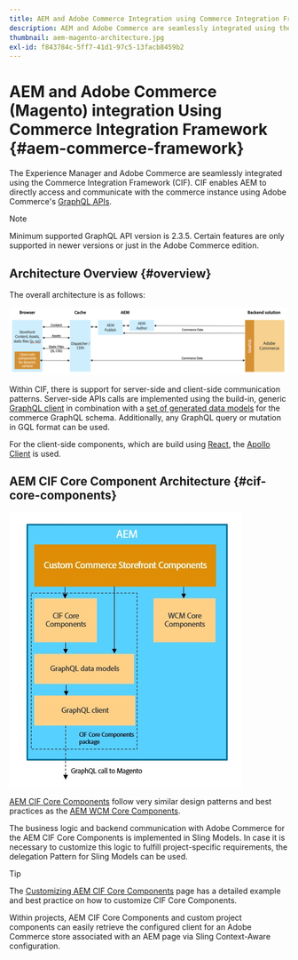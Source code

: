 ```yaml
---
title: AEM and Adobe Commerce Integration using Commerce Integration Framework
description: AEM and Adobe Commerce are seamlessly integrated using the Commerce Integration Framework (CIF). CIF enables AEM to access an Adobe Commerce instance and communicate with Adobe Commerce via GraphQL. It also allows AEM Authors to use Product and Category Pickers and the Product Console to browse through product and category data fetched on-demand from Adobe Commerce . In addition, CIF provides an out-of-the-box storefront that can accelerate commerce projects.
thumbnail: aem-magento-architecture.jpg
exl-id: f843784c-5ff7-41d1-97c5-13facb8459b2
---
```

# AEM and Adobe Commerce (Magento) integration Using Commerce Integration Framework {#aem-commerce-framework}

The Experience Manager and Adobe Commerce are seamlessly integrated using the Commerce Integration Framework (CIF). CIF enables AEM to directly access and communicate with the commerce instance using Adobe Commerce's [GraphQL APIs](https://devdocs.magento.com/guides/v2.4/graphql/).

>[!NOTE]
>
>Minimum supported GraphQL API version is 2.3.5. Certain features are only supported in newer versions or just in the Adobe Commerce edition.

## Architecture Overview {#overview}

The overall architecture is as follows:

![CIF Architecture Overview](../assets/AEM_Magento_Architecture.png)

Within CIF, there is support for server-side and client-side communication patterns.
Server-side APIs calls are implemented using the build-in, generic [GraphQL client](https://github.com/adobe/commerce-cif-graphql-client) in combination with a [set of generated data models](https://github.com/adobe/commerce-cif-magento-graphql) for the commerce GraphQL schema. Additionally, any GraphQL query or mutation in GQL format can be used.

For the client-side components, which are build using [React](https://reactjs.org/), the [Apollo Client](https://www.apollographql.com/docs/react/) is used.

## AEM CIF Core Component Architecture {#cif-core-components}

![AEM CIF Core Component Architecture](../assets/cif-component-architecture.jpg)

[AEM CIF Core Components](https://github.com/adobe/aem-core-cif-components) follow very similar design patterns and best practices as the [AEM WCM Core Components](https://github.com/adobe/aem-core-wcm-components).

The business logic and backend communication with Adobe Commerce for the AEM CIF Core Components is implemented in Sling Models. In case it is necessary to customize this logic to fulfill project-specific requirements, the delegation Pattern for Sling Models can be used.

>[!TIP]
>
>The [Customizing AEM CIF Core Components](../customizing/customize-cif-components.md) page has a detailed example and best practice on how to customize CIF Core Components.

Within projects, AEM CIF Core Components and custom project components can easily retrieve the configured client for an Adobe Commerce store associated with an AEM page via Sling Context-Aware configuration.
